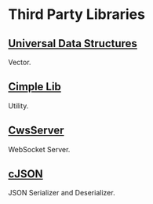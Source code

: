# Third Party Libraries

## [Universal Data Structures](https://github.com/JacobLinCool/Universal-Data-Structures)

Vector.

## [Cimple Lib](https://github.com/JacobLinCool/Cimple-Lib)

Utility.

## [CwsServer](https://github.com/Theldus/wsServer)

WebSocket Server.

## [cJSON](https://github.com/DaveGamble/cJSON)

JSON Serializer and Deserializer.
